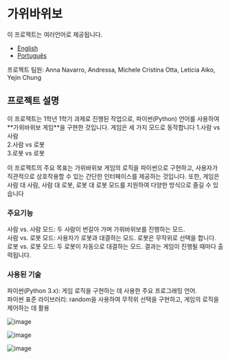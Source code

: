 # 가위바위보
이 프로젝트는 여러언어로 제공됩니다.
- [English](README.md)
- [Português](README.pt.md)

프로젝트 팀원: Anna Navarro, Andressa, Michele Cristina Otta, Letícia Aiko, Yejin Chung

<h2>프로젝트 설명</h2>
<pr>이 프로젝트는 1학년 1학기 과제로 진행된 작업으로, 파이썬(Python) 언어를 사용하여 **가위바위보 게임**을 구현한 것입니다. 게임은 세 가지 모드로 동작합니다</pr>

<pr>
  1.사람 vs 사람<br>
  2.사람 vs 로봇<br>
  3.로봇 vs 로봇
</pr>

이 프로젝트의 주요 목표는 가위바위보 게임의 로직을 파이썬으로 구현하고, 사용자가 직관적으로 상호작용할 수 있는 간단한 인터페이스를 제공하는 것입니다. 또한, 게임은 사람 대 사람, 사람 대 로봇, 로봇 대 로봇 모드를 지원하여 다양한 방식으로 즐길 수 있습니다

<h3>주요기능</h3>

<div>
  사람 vs. 사람 모드: 두 사람이 번갈아 가며 가위바위보를 진행하는 모드.<br>
  사람 vs. 로봇 모드: 사용자가 로봇과 대결하는 모드. 로봇은 무작위로 선택을 합니다.<br>
  로봇 vs. 로봇 모드: 두 로봇이 자동으로 대결하는 모드. 결과는 게임이 진행될 때마다 출력됩니다.
</div>

<h3>사용된 기술</h3>
<div>
  파이썬(Python 3.x): 게임 로직을 구현하는 데 사용한 주요 프로그래밍 언어.<br>
  파이썬 표준 라이브러리: random을 사용하여 무작위 선택을 구현하고, 게임의 로직을 제어하는 데 활용
</div>

![image](https://github.com/user-attachments/assets/209b73af-288f-4d77-b24e-767bd0d20649)


![image](https://github.com/user-attachments/assets/62af4052-70fc-4917-9cbb-a4fad66a161b)

![image](https://github.com/user-attachments/assets/6e1a39a9-3fd4-4801-9a91-fe2e0a206d2e)

